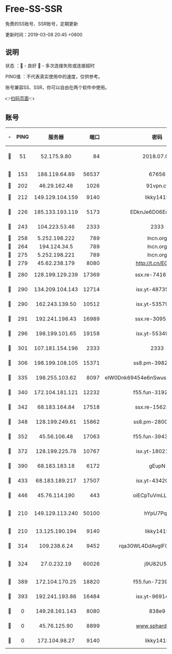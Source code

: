 # Free-SS-SSR

免费的SS账号、SSR账号，定期更新

更新时间：2019-03-08 20:45 +0800

## 说明

状态     ：🙂 - 良好 🙁 - 多次连接失败或连接超时

PING值   ：不代表真实使用中的速度，仅供参考。

账号兼容SS、SSR，你可以自由在两个软件中使用。

👉[扫码页面](https://liesauer.github.io/Free-SS-SSR/)👈

## 账号

|-|PING|服务器|端口|密码|加密方式|区域|
|:----:|:----:|:-----:|-----:|:----:|:----:|:----:|
|🙂|51|52.175.9.80|84|2018.07.07|chacha20-ietf-poly1305|HK|
|🙂|153|188.119.64.89|56537|67656|aes-256-cfb|RU|
|🙂|202|46.29.162.48|1026|91vpn.cf|rc4-md5|RU|
|🙂|212|149.129.104.159|9140|likky1415|aes-256-cfb|CN|
|🙂|226|185.133.193.119|5173|EDknJe6D06EoWDaw|aes-256-cfb|US|
|🙂|243|104.223.53.46|2333|2333|aes-256-cfb|US|
|🙂|258|5.252.198.222|789|lncn.org|rc4|JP|
|🙂|264|194.124.34.5|789|lncn.org|rc4|JP|
|🙂|275|5.252.198.221|789|lncn.org|rc4|JP|
|🙂|279|45.62.238.179|8080|http://t.cn/EGJIyrl|rc4-md5|CA|
|🙂|280|128.199.129.239|17369|ssx.re-74162614|aes-256-cfb|SG|
|🙂|290|134.209.104.143|12714|isx.yt-48735563|aes-256-cfb|SG|
|🙂|290|162.243.139.50|10512|isx.yt-53579269|aes-256-cfb|US|
|🙂|291|192.241.198.43|16989|ssx.re-30951670|aes-256-cfb|US|
|🙂|296|198.199.101.65|19158|isx.yt-55349354|aes-256-cfb|US|
|🙂|301|107.181.154.196|2333|2333|aes-256-cfb|US|
|🙂|306|198.199.108.105|15371|ss8.pm-39823085|aes-256-cfb|US|
|🙂|335|198.255.103.62|8097|eIW0Dnk69454e6nSwuspv9DmS201tQ0D|aes-256-cfb|US|
|🙂|340|172.104.181.121|12232|f55.fun-31925719|aes-256-cfb|SG|
|🙂|342|68.183.164.84|17518|ssx.re-15625176|aes-256-cfb|US|
|🙂|348|128.199.249.61|15862|ss8.pm-28005888|aes-256-cfb|SG|
|🙂|352|45.56.106.48|17063|f55.fun-39436500|aes-256-cfb|US|
|🙂|372|128.199.225.78|10767|isx.yt-18021882|aes-256-cfb|SG|
|🙂|390|68.183.183.18|6172|gEupN|aes-256-cfb|SG|
|🙂|433|68.183.189.217|17507|isx.yt-43420762|aes-256-cfb|SG|
|🙂|446|45.76.114.190|443|oiECpTuVmLLxk4Ts|aes-256-cfb|AU|
|🙂|210|149.129.113.240|50100|hYpU7PqP|chacha20-ietf-poly1305|CN|
|🙂|210|13.125.190.194|9140|likky1415|aes-256-cfb|KR|
|🙂|314|109.238.6.24|9452|rqa30WL4DdAvgIFG6Fs3znzTa|aes-256-cfb|FR|
|🙂|324|27.0.232.19|60026|j9U82U53|xchacha20-ietf-poly1305|HK|
|🙂|389|172.104.170.25|18820|f55.fun-72397693|aes-256-cfb|SG|
|🙂|393|192.241.193.86|16484|isx.yt-96914797|aes-256-cfb|US|
|🙁|0|149.28.161.143|8080|838e9|aes-256-cfb|AU|
|🙁|0|45.76.125.90|8899|www.sphard.com|aes-256-cfb|AU|
|🙁|0|172.104.98.27|9140|likky1415|aes-256-cfb|JP|
